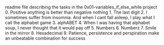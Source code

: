 readme file describing the tasks in the 0x01-variables_if_else_while project 0. Positive anything is better than negative nothing  1. The last digit 2. I sometimes suffer from insomnia. And when I cant fall asleep, I play what I call the alphabet game 3. alphABET 4. When I was having that alphabet soup, I never thought that it would pay off 5. Numbers 6. Numberz 7. Smile in the mirror 8. Hexadecimal 9. Patience, persistence and perspiration make an unbeatable combination for success
